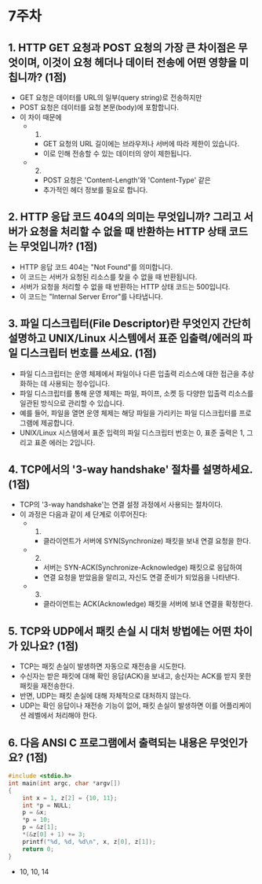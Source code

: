 # 7주차

## 1. HTTP GET 요청과 POST 요청의 가장 큰 차이점은 무엇이며, 이것이 요청 헤더나 데이터 전송에 어떤 영향을 미칩니까? (1점)
- GET 요청은 데이터를 URL의 일부(query string)로 전송하지만 
- POST 요청은 데이터를 요청 본문(body)에 포함합니다.
- 이 차이 때문에
    - 1) 
        - GET 요청의 URL 길이에는 브라우저나 서버에 따라 제한이 있습니다. 
        - 이로 인해 전송할 수 있는 데이터의 양이 제한됩니다.
    - 2) 
        - POST 요청은 'Content-Length'와 'Content-Type' 같은 
        - 추가적인 헤더 정보를 필요로 합니다.

## 2. HTTP 응답 코드 404의 의미는 무엇입니까? 그리고 서버가 요청을 처리할 수 없을 때 반환하는 HTTP 상태 코드는 무엇입니까? (1점)
- HTTP 응답 코드 404는 "Not Found"를 의미합니다. 
- 이 코드는 서버가 요청된 리소스를 찾을 수 없을 때 반환됩니다.
- 서버가 요청을 처리할 수 없을 때 반환하는 HTTP 상태 코드는 500입니다. 
- 이 코드는 "Internal Server Error"를 나타냅니다.

## 3. 파일 디스크립터(File Descriptor)란 무엇인지 간단히 설명하고 UNIX/Linux 시스템에서 표준 입출력/에러의 파일 디스크립터 번호를 쓰세요. (1점)
- 파일 디스크립터는 운영 체제에서 파일이나 다른 입출력 리소스에 대한 접근을 추상화하는 데 사용되는 정수입니다. 
- 파일 디스크립터를 통해 운영 체제는 파일, 파이프, 소켓 등 다양한 입출력 리소스를 일관된 방식으로 관리할 수 있습니다. 
- 예를 들어, 파일을 열면 운영 체제는 해당 파일을 가리키는 파일 디스크립터를 프로그램에 제공합니다.
- UNIX/Linux 시스템에서 표준 입력의 파일 디스크립터 번호는 0, 표준 출력은 1, 그리고 표준 에러는 2입니다.

## 4. TCP에서의 '3-way handshake' 절차를 설명하세요. (1점)
- TCP의 '3-way handshake'는 연결 설정 과정에서 사용되는 절차이다. 
- 이 과정은 다음과 같이 세 단계로 이루어진다:
    - 1) 
        - 클라이언트가 서버에 SYN(Synchronize) 패킷을 보내 연결 요청을 한다.
    - 2) 
        - 서버는 SYN-ACK(Synchronize-Acknowledge) 패킷으로 응답하여 
        - 연결 요청을 받았음을 알리고, 자신도 연결 준비가 되었음을 나타낸다.
    - 3) 
        - 클라이언트는 ACK(Acknowledge) 패킷을 서버에 보내 연결을 확정한다.

## 5. TCP와 UDP에서 패킷 손실 시 대처 방법에는 어떤 차이가 있나요? (1점)
- TCP는 패킷 손실이 발생하면 자동으로 재전송을 시도한다. 
- 수신자는 받은 패킷에 대해 확인 응답(ACK)을 보내고, 송신자는 ACK를 받지 못한 패킷을 재전송한다.
- 반면, UDP는 패킷 손실에 대해 자체적으로 대처하지 않는다. 
- UDP는 확인 응답이나 재전송 기능이 없어, 패킷 손실이 발생하면 이를 어플리케이션 레벨에서 처리해야 한다.

## 6. 다음 ANSI C 프로그램에서 출력되는 내용은 무엇인가요? (1점)
```c
#include <stdio.h>
int main(int argc, char *argv[])
{
    int x = 1, z[2] = {10, 11};
    int *p = NULL;
    p = &x;
    *p = 10;
    p = &z[1];
    *(&z[0] + 1) += 3;
    printf("%d, %d, %d\n", x, z[0], z[1]);
    return 0;
}
```
- 10, 10, 14
